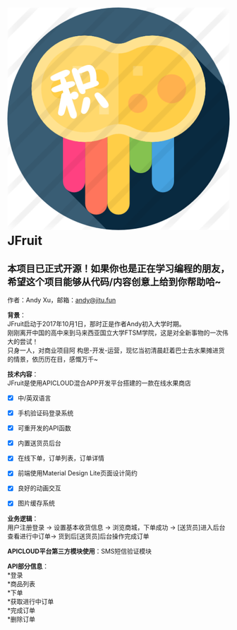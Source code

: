 ![JFruit](https://github.com/Qitu/JFruit/raw/master/JFruit/image/jitu.png "JT logo")  
JFruit
=======
## 本项目已正式开源！如果你也是正在学习编程的朋友，希望这个项目能够从代码/内容创意上给到你帮助哈~  

  作者：Andy Xu，邮箱：andy@jitu.fun    
  
  
**背景**：  
JFruit启动于2017年10月1日，那时正是作者Andy初入大学时期。  
刚刚离开中国的高中来到马来西亚国立大学FTSM学院，这是对全新事物的一次伟大的尝试！  
只身一人，对商业项目阿 构思-开发-运营，现忆当初清晨赶着巴士去水果摊进货的情景，依历历在目，感慨万千~  
  
  **技术内容**：  
  JFruit是使用APICLOUD混合APP开发平台搭建的一款在线水果商店  
- [x] 中/英双语言  
- [x] 手机验证码登录系统
- [x] 可重开发的API函数 
- [x] 内置送货员后台 
- [x] 在线下单，订单列表，订单详情
- [x] 前端使用Material Design Lite页面设计简约 
- [x] 良好的动画交互 
- [x] 图片缓存系统  
    
    
**业务逻辑**：  
用户注册登录 -> 设置基本收货信息 -> 浏览商城，下单成功 -> [送货员]进入后台查看进行中订单-> 货到后[送货员]后台操作完成订单    
   
**APICLOUD平台第三方模块使用**：SMS短信验证模块    
   
**API部分信息**：  
*登录  
*商品列表  
*下单  
*获取进行中订单  
*完成订单  
*删除订单  
   
   
   
